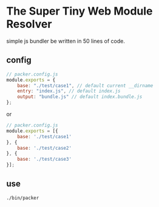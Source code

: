 # The Super Tiny Web Module Resolver
simple js bundler be written in 50 lines of code.

## config

```js
// packer.config.js
module.exports = {
    base: "./test/case1", // default current __dirname
    entry: "index.js", // default index.js
    output: "bundle.js" // default index.bundle.js
};
```

or

```js
// packer.config.js
module.exports = [{
    base: './test/case1'
}, {
    base: './test/case2'
}, {
    base: './test/case3'
}];
```

## use

```shell
./bin/packer
```
